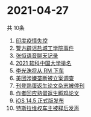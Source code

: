 # 2021-04-27
  共 10条

  <!-- BEGIN -->
  <!-- 最后更新时间:Tue Apr 27 2021 14:14:47 GMT+0000 (Coordinated Universal Time) -->
  1. [印度疫情失控](https://www.zhihu.com/search?q=印度疫情)
1. [警方辟谣盐城工学院事件](https://www.zhihu.com/search?q=盐城工学院)
1. [张恒语音聊天记录](https://www.zhihu.com/search?q=张恒郑爽)
1. [2021 软科中国大学排名](https://www.zhihu.com/search?q=2021软科)
1. [李光洙将从 RM 下车](https://www.zhihu.com/search?q=李光洙下车)
1. [美团涉嫌垄断被立案调查](https://www.zhihu.com/search?q=美团垄断)
1. [刊登熟蛋返生论文杂志被停刊](https://www.zhihu.com/search?q=写真地理)
1. [作者回应熟蛋返生孵鸡论文](https://www.zhihu.com/search?q=熟蛋返生论文)
1. [iOS 14.5 正式版发布](https://www.zhihu.com/search?q=ios14.5正式版)
1. [特斯拉维权车主被释后发声](https://www.zhihu.com/search?q=特斯拉维权)
  <!-- END -->
  
